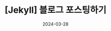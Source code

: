 ---
title: "[Jekyll] 블로그 포스팅하기"
excerpt: "md 파일에 마크다운 문법으로 작성하여 Github 원격 저장소에 업로드 해보자."

categories:
    - Blog
tags:
    - [Blog, jekyll, Github, Git]

toc: true
toc_sticky: true

date: 2024-03-28
last_modified_at: 2024-03-28
---